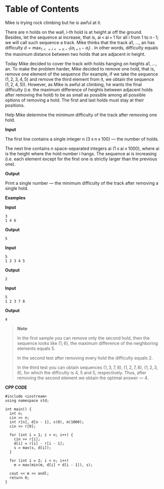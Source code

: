 # Table of Contents

Mike is trying rock climbing but he is awful at it.

There are n holds on the wall, i-th hold is at height ai off the ground. Besides, let the sequence ai increase, that is, ai < ai + 1 for all i from 1 to n - 1; we will call such sequence a track. Mike thinks that the track a1, &#x2026;, an has difficulty $d = \max_{1<=i<=n-1} (a_{i+1} - a_i)$ . In other words, difficulty equals the maximum distance between two holds that are adjacent in height.

Today Mike decided to cover the track with holds hanging on heights a1, &#x2026;, an. To make the problem harder, Mike decided to remove one hold, that is, remove one element of the sequence (for example, if we take the sequence (1, 2, 3, 4, 5) and remove the third element from it, we obtain the sequence (1, 2, 4, 5)). However, as Mike is awful at climbing, he wants the final difficulty (i.e. the maximum difference of heights between adjacent holds after removing the hold) to be as small as possible among all possible options of removing a hold. The first and last holds must stay at their positions.

Help Mike determine the minimum difficulty of the track after removing one hold.

**Input**

The first line contains a single integer n (3 ≤ n ≤ 100) — the number of holds.

The next line contains n space-separated integers ai (1 ≤ ai ≤ 1000), where ai is the height where the hold number i hangs. The sequence ai is increasing (i.e. each element except for the first one is strictly larger than the previous one).

**Output**

Print a single number — the minimum difficulty of the track after removing a single hold.

**Examples**

**Input**

    3
    1 4 6

**Output**

    5

**Input**

    5
    1 2 3 4 5

**Output**

    2

**Input**

    5
    1 2 3 7 8

**Output**

    4

> **Note**
>
> In the first sample you can remove only the second hold, then the sequence looks like (1, 6), the maximum difference of the neighboring elements equals 5.
>
> In the second test after removing every hold the difficulty equals 2.
>
> In the third test you can obtain sequences (1, 3, 7, 8), (1, 2, 7, 8), (1, 2, 3, 8), for which the difficulty is 4, 5 and 5, respectively. Thus, after removing the second element we obtain the optimal answer — 4.

**CPP CODE**

    #include <iostream>
    using namespace std;

    int main() {
      int n;
      cin >> n;
      int r[n], d[n - 1], s(0), m(1000);
      cin >> r[0];

      for (int i = 1; i < n; i++) {
        cin >> r[i];
        d[i] = r[i] - r[i - 1];
        s = max(s, d[i]);
      }

      for (int i = 2; i < n; i++)
        m = max(min(m, d[i] + d[i - 1]), s);

      cout << m << endl;
      return 0;
    }

